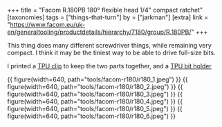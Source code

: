 +++
title = "Facom R.180PB 180° flexible head 1/4\" compact ratchet"
[taxonomies]
tags = ["things-that-turn"]
by = ["jarkman"]
[extra]
link = "https://www.facom.eu/uk-en/generaltooling/productdetails/hierarchy/7180/group/R.180PB/"
+++

This thing does many different screwdriver things, while remaining very compact. I think it may be the tiniest way to be able to drive full-size bits.

I printed a [TPU clip](https://www.printables.com/model/694135-holder-for-facom-r180c-14-ratchet) to keep the two parts together, and a [TPU bit holder](https://www.printables.com/model/694147-compact-holder-for-14-bits)


{{ figure(width=640, path="tools/facom-r180/r180_1.jpeg") }}
{{ figure(width=640, path="tools/facom-r180/r180_2.jpeg") }}
{{ figure(width=640, path="tools/facom-r180/r180_3.jpeg") }}
{{ figure(width=640, path="tools/facom-r180/r180_4.jpeg") }}
{{ figure(width=640, path="tools/facom-r180/r180_5.jpeg") }}
{{ figure(width=640, path="tools/facom-r180/r180_6.jpeg") }}

